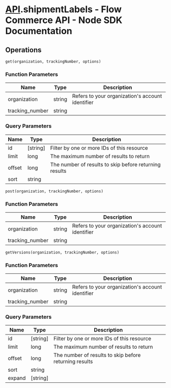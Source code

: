 # [API](README.md).shipmentLabels - Flow Commerce API - Node SDK Documentation

## Operations

`get(organization, trackingNumber, options)`

### Function Parameters

| Name  | Type | Description |
| ---- | ---- | ---- |
| organization | string | Refers to your organization&#x27;s account identifier |
| tracking_number | string |  |

### Query Parameters

| Name  | Type | Description |
| ---- | ---- | ---- |
| id | [string] | Filter by one or more IDs of this resource |
| limit | long | The maximum number of results to return |
| offset | long | The number of results to skip before returning results |
| sort | string |  |

`post(organization, trackingNumber, options)`

### Function Parameters

| Name  | Type | Description |
| ---- | ---- | ---- |
| organization | string | Refers to your organization&#x27;s account identifier |
| tracking_number | string |  |


`getVersions(organization, trackingNumber, options)`

### Function Parameters

| Name  | Type | Description |
| ---- | ---- | ---- |
| organization | string | Refers to your organization&#x27;s account identifier |
| tracking_number | string |  |

### Query Parameters

| Name  | Type | Description |
| ---- | ---- | ---- |
| id | [string] | Filter by one or more IDs of this resource |
| limit | long | The maximum number of results to return |
| offset | long | The number of results to skip before returning results |
| sort | string |  |
| expand | [string] |  |

